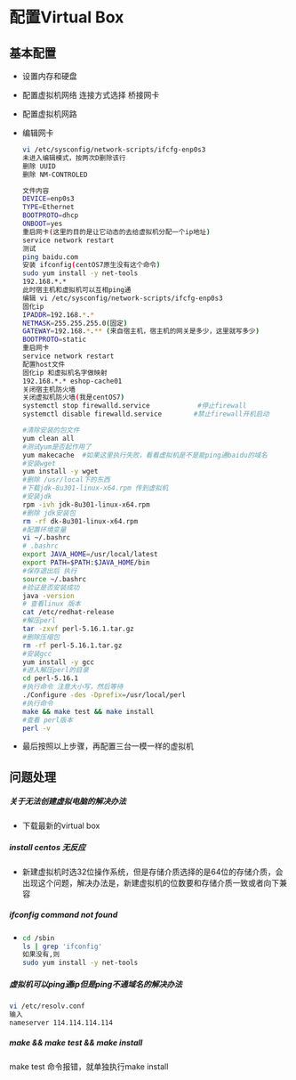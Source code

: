 # 配置Virtual Box

## 基本配置

- 设置内存和硬盘
- 配置虚拟机网络 连接方式选择 桥接网卡

- 配置虚拟机网路
- 编辑网卡

  ```bash
  vi /etc/sysconfig/network-scripts/ifcfg-enp0s3
  未进入编辑模式，按两次D删除该行
  删除 UUID
  删除 NM-CONTROLED
  
  文件内容
  DEVICE=enp0s3
  TYPE=Ethernet
  BOOTPROTO=dhcp
  ONBOOT=yes
  重启网卡(这里的目的是让它动态的去给虚拟机分配一个ip地址)
  service network restart
  测试 
  ping baidu.com
  安装 ifconfig(centOS7原生没有这个命令)
  sudo yum install -y net-tools
  192.168.*.*
  此时宿主机和虚拟机可以互相ping通
  编辑 vi /etc/sysconfig/network-scripts/ifcfg-enp0s3
  固化ip
  IPADDR=192.168.*.*
  NETMASK=255.255.255.0(固定)
  GATEWAY=192.168.*.** (来自宿主机，宿主机的网关是多少，这里就写多少)
  BOOTPROTO=static
  重启网卡
  service network restart
  配置host文件
  固化ip 和虚拟机名字做映射
  192.168.*.* eshop-cache01
  关闭宿主机防火墙
  关闭虚拟机防火墙(我是centOS7)
  systemctl stop firewalld.service            #停止firewall
  systemctl disable firewalld.service        #禁止firewall开机启动
  
  #清除安装的包文件
  yum clean all
  #测试yum是否起作用了
  yum makecache  #如果这里执行失败，看看虚拟机是不是能ping通baidu的域名
  #安装wget
  yum install -y wget
  #删除 /usr/local下的东西
  #下载jdk-8u301-linux-x64.rpm 传到虚拟机
  #安装jdk
  rpm -ivh jdk-8u301-linux-x64.rpm
  #删除 jdk安装包
  rm -rf dk-8u301-linux-x64.rpm
  #配置环境变量
  vi ~/.bashrc
  # .bashrc
  export JAVA_HOME=/usr/local/latest
  export PATH=$PATH:$JAVA_HOME/bin
  #保存退出后 执行
  source ~/.bashrc
  #验证是否安装成功
  java -version
  # 查看linux 版本
  cat /etc/redhat-release
  #解压perl
  tar -zxvf perl-5.16.1.tar.gz
  #删除压缩包
  rm -rf perl-5.16.1.tar.gz
  #安装gcc
  yum install -y gcc
  #进入解压perl的目录
  cd perl-5.16.1
  #执行命令 注意大小写，然后等待
  ./Configure -des -Dprefix=/usr/local/perl
  #执行命令
  make && make test && make install
  #查看 perl版本
  perl -v
  ```

- 最后按照以上步骤，再配置三台一模一样的虚拟机

## 问题处理

##### 关于无法创建虚拟电脑的解决办法

- 下载最新的virtual box

##### install centos 无反应

- 新建虚拟机时选32位操作系统，但是存储介质选择的是64位的存储介质，会出现这个问题，解决办法是，新建虚拟机的位数要和存储介质一致或者向下兼容

##### ifconfig command not found

- ``` bash
  cd /sbin
  ls | grep 'ifconfig'
  如果没有,则
  sudo yum install -y net-tools
  ```

##### 虚拟机可以ping通ip但是ping不通域名的解决办法

```bash
vi /etc/resolv.conf
输入
nameserver 114.114.114.114
```

##### make && make test && make install 

make test 命令报错，就单独执行make  install
